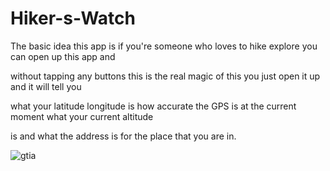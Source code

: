 # Hiker-s-Watch

The basic idea this app is if you're someone who loves to hike explore you can open up this app and

without tapping any buttons this is the real magic of this you just open it up and it will tell you

what your latitude longitude is how accurate the GPS is at the current moment what your current altitude

is and what the address is for the place that you are in.


![gtia](https://user-images.githubusercontent.com/65847879/107312471-87cec800-6ab6-11eb-89f2-d75070d3162c.png)

